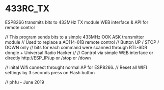 # 433RC_TX
ESP8266 transmits bits to 433MHz TX module   WEB interface &amp; API for remote control

//  This program sends  bits to a simple 433MHz OOK ASK transmitter module
// Used to replace a AC114-01B remote control
// Button UP / STOP  /  DOWN  only
// bits for each command were scanned through RTL-SDR dongle + Universal Radio Hacker
//
// Control via simple WEB interface or directly   http://ESP_IP/up  or /stop or /down

// inital Wifi connect throught normal AP for ESP8266.
// Reset all WIFI settings by 3 seconds press on Flash button

// phfu  -  June 2019  
